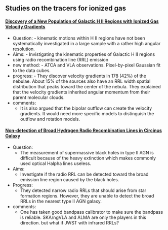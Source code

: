 ## Studies on the tracers for ionized gas 

#### [Discovery of a New Population of Galactic H II Regions with Ionized Gas Velocity Gradients](https://ui.adsabs.harvard.edu/abs/2021ApJ...921..176B/abstract)
- Question:
        - kinematic motions within H II regions have not been systematically investigated in a large sample with a rather high angular resolution. 
- Aims:
        -  Invistigating the kinematic properties of Galactic H II regions using radio recombination line (RRL) emission
- new method:
        - ATCA and VLA observations. Pixel-by-pixel Gaussian fit to the data cubes.
- progress:
        - They discover velocity gradients in 178 (42%) of the nebulae. About 15% of the sources also have an RRL width spatial distribution that peaks toward the center of the nebula. They explained that the velocity gradients inherited angular momentum from their parent molecular clouds.
- comments:
	- It is also argued that the bipolar outflow can create the velocity gradients. It would need more specific models to distinguish the outflow and rotation models.


#### [Non-detection of Broad Hydrogen Radio Recombination Lines in Circinus Galaxy](https://ui.adsabs.harvard.edu/abs/2022arXiv221106960W/abstract)

- Question:
	- The measurement of supermassive black holes in type II AGN is difficult because of the heavy extinction which makes commonly used optical Halpha lines useless.
- Aims:
	- Investigate if the radio RRL can be detected toward the broad emission line region caused by the black holes.
- Progress:
	- They detected narrow radio RRLs that should arise from star formation regions. However, they are unable to detect the broad RRLs in the nearest type II AGN galaxy. 
- comments:
	- One has taken good bandpass calibrator to make sure the bandpass is reliable. SKA/ngVLA and ALMA are only the players in this direction. but what if JWST with infrared RRLs? 